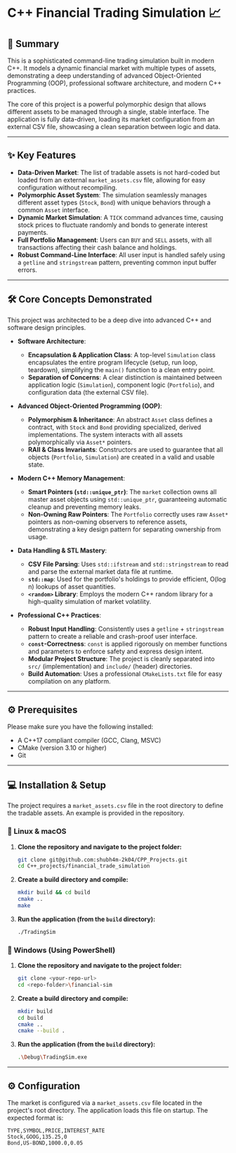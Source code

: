 # C++ Financial Trading Simulation 📈

## 📝 Summary
This is a sophisticated command-line trading simulation built in modern C++. It models a dynamic financial market with multiple types of assets, demonstrating a deep understanding of advanced Object-Oriented Programming (OOP), professional software architecture, and modern C++ practices.

The core of this project is a powerful polymorphic design that allows different assets to be managed through a single, stable interface. The application is fully data-driven, loading its market configuration from an external CSV file, showcasing a clean separation between logic and data.

---

## ✨ Key Features
- **Data-Driven Market**: The list of tradable assets is not hard-coded but loaded from an external `market_assets.csv` file, allowing for easy configuration without recompiling.
- **Polymorphic Asset System**: The simulation seamlessly manages different asset types (`Stock`, `Bond`) with unique behaviors through a common `Asset` interface.
- **Dynamic Market Simulation**: A `TICK` command advances time, causing stock prices to fluctuate randomly and bonds to generate interest payments.
- **Full Portfolio Management**: Users can `BUY` and `SELL` assets, with all transactions affecting their cash balance and holdings.
- **Robust Command-Line Interface**: All user input is handled safely using a `getline` and `stringstream` pattern, preventing common input buffer errors.

---

## 🛠️ Core Concepts Demonstrated
This project was architected to be a deep dive into advanced C++ and software design principles.

- **Software Architecture**:
  - **Encapsulation & Application Class**: A top-level `Simulation` class encapsulates the entire program lifecycle (setup, run loop, teardown), simplifying the `main()` function to a clean entry point.
  - **Separation of Concerns**: A clear distinction is maintained between application logic (`Simulation`), component logic (`Portfolio`), and configuration data (the external CSV file).

- **Advanced Object-Oriented Programming (OOP)**:
  - **Polymorphism & Inheritance**: An abstract `Asset` class defines a contract, with `Stock` and `Bond` providing specialized, derived implementations. The system interacts with all assets polymorphically via `Asset*` pointers.
  - **RAII & Class Invariants**: Constructors are used to guarantee that all objects (`Portfolio`, `Simulation`) are created in a valid and usable state.

- **Modern C++ Memory Management**:
  - **Smart Pointers (`std::unique_ptr`)**: The `market` collection owns all master asset objects using `std::unique_ptr`, guaranteeing automatic cleanup and preventing memory leaks.
  - **Non-Owning Raw Pointers**: The `Portfolio` correctly uses raw `Asset*` pointers as non-owning observers to reference assets, demonstrating a key design pattern for separating ownership from usage.

- **Data Handling & STL Mastery**:
  - **CSV File Parsing**: Uses `std::ifstream` and `std::stringstream` to read and parse the external market data file at runtime.
  - **`std::map`**: Used for the portfolio's holdings to provide efficient, O(log n) lookups of asset quantities.
  - **`<random>` Library**: Employs the modern C++ random library for a high-quality simulation of market volatility.

- **Professional C++ Practices**:
  - **Robust Input Handling**: Consistently uses a `getline` + `stringstream` pattern to create a reliable and crash-proof user interface.
  - **`const`-Correctness**: `const` is applied rigorously on member functions and parameters to enforce safety and express design intent.
  - **Modular Project Structure**: The project is cleanly separated into `src/` (implementation) and `include/` (header) directories.
  - **Build Automation**: Uses a professional `CMakeLists.txt` file for easy compilation on any platform.

---

## ⚙️ Prerequisites
Please make sure you have the following installed:
- A C++17 compliant compiler (GCC, Clang, MSVC)
- CMake (version 3.10 or higher)
- Git

---

## 💻 Installation & Setup
The project requires a `market_assets.csv` file in the root directory to define the tradable assets. An example is provided in the repository.

### 🔹 Linux & macOS

1.  **Clone the repository and navigate to the project folder:**
    ```bash
    git clone git@github.com:shubh4m-2k04/CPP_Projects.git
    cd C++_projects/financial_trade_simulation
    ```
2.  **Create a build directory and compile:**
    ```bash
    mkdir build && cd build
    cmake ..
    make
    ```
3.  **Run the application (from the `build` directory):**
    ```bash
    ./TradingSim
    ```

### 🔹 Windows (Using PowerShell)
1.  **Clone the repository and navigate to the project folder:**
    ```bash
    git clone <your-repo-url>
    cd <repo-folder>\financial-sim
    ```
2.  **Create a build directory and compile:**
    ```bash
    mkdir build
    cd build
    cmake ..
    cmake --build .
    ```
3.  **Run the application (from the `build` directory):**
    ```bash
    .\Debug\TradingSim.exe
    ```

---

## ⚙️ Configuration
The market is configured via a `market_assets.csv` file located in the project's root directory. The application loads this file on startup. The expected format is:
```csv
TYPE,SYMBOL,PRICE,INTEREST_RATE
Stock,GOOG,135.25,0
Bond,US-BOND,1000.0,0.05